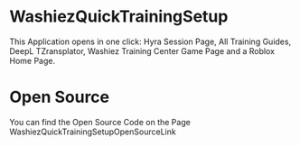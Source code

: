 # WashiezQuickTrainingSetup
This Application opens in one click: Hyra Session Page, All Training Guides, DeepL TZransplator, Washiez Training Center Game Page and a Roblox Home Page.

# Open Source
You can find the Open Source Code on the Page WashiezQuickTrainingSetupOpenSourceLink
